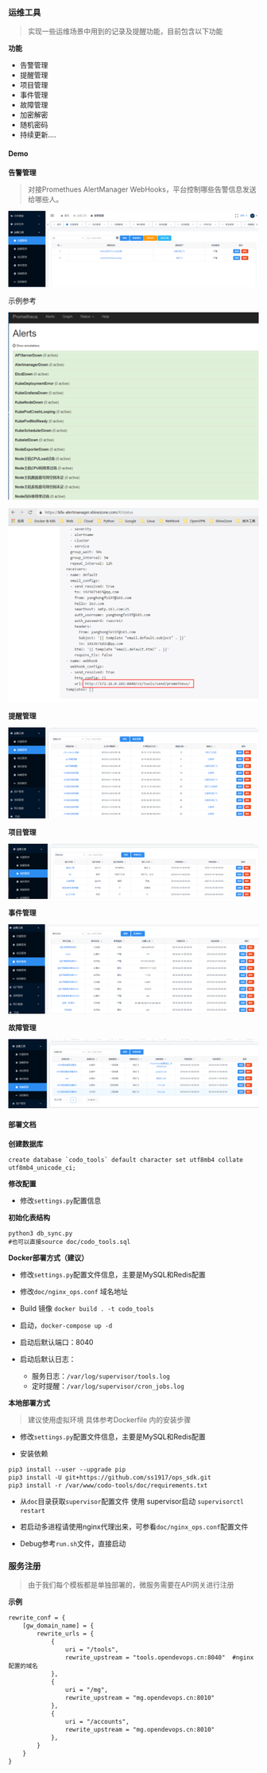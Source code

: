 ### 运维工具

> 实现一些运维场景中用到的记录及提醒功能，目前包含以下功能

**功能**

- 告警管理
- 提醒管理
- 项目管理
- 事件管理
- 故障管理
- 加密解密
- 随机密码
- 持续更新....



####  Demo

**告警管理**

> 对接Promethues  AlertManager WebHooks，平台控制哪些告警信息发送给哪些人。

![](./static/images/promethues_alert.png)

示例参考

![](./static/images/prometheus_alert.png)

![](./static/images/alertmanager.png)



**提醒管理**

![](./static/images/paid_remind.png)



**项目管理**

![](./static/images/project_mg.png)



**事件管理**

![](./static/images/event_mg.png)



**故障管理**

![](./static/images/fault_mg.png)



#### 部署文档

**创建数据库**

```
create database `codo_tools` default character set utf8mb4 collate utf8mb4_unicode_ci;
```
**修改配置**

- 修改`settings.py`配置信息


**初始化表结构**

```
python3 db_sync.py
#也可以直接source doc/codo_tools.sql

```

**Docker部署方式（建议）**

- 修改`settings.py`配置文件信息，主要是MySQL和Redis配置
- 修改`doc/nginx_ops.conf` 域名地址
- Build 镜像 `docker build . -t codo_tools`
- 启动，`docker-compose up -d`
- 启动后默认端口：8040

- 启动后默认日志：
  - 服务日志：`/var/log/supervisor/tools.log`
  - 定时提醒：`/var/log/supervisor/cron_jobs.log`

**本地部署方式**

> 建议使用虚拟环境 具体参考Dockerfile 内的安装步骤

- 修改`settings.py`配置文件信息，主要是MySQL和Redis配置

- 安装依赖

```
pip3 install --user --upgrade pip
pip3 install -U git+https://github.com/ss1917/ops_sdk.git
pip3 install -r /var/www/codo-tools/doc/requirements.txt
```

- 从`doc`目录获取`supervisor`配置文件 使用 supervisor启动 `supervisorctl restart`

- 若启动多进程请使用nginx代理出来，可参看`doc/nginx_ops.conf`配置文件
- Debug参考`run.sh`文件，直接启动



### 服务注册

>  由于我们每个模板都是单独部署的，微服务需要在API网关进行注册

**示例**

```
rewrite_conf = {
    [gw_domain_name] = {
        rewrite_urls = {
            {
                uri = "/tools",
                rewrite_upstream = "tools.opendevops.cn:8040"  #nginx配置的域名
            },
            {
                uri = "/mg",
                rewrite_upstream = "mg.opendevops.cn:8010"
            },
            {
                uri = "/accounts",
                rewrite_upstream = "mg.opendevops.cn:8010"
            },
        }
    }
}
```

